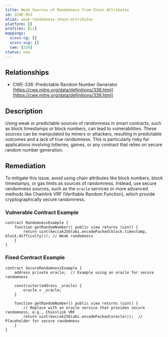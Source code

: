 ```yaml
---
title: Weak Sources of Randomness from Chain Attributes
id: SCWE-053
alias: weak-randomness-chain-attributes
platform: []
profiles: [L1]
mappings:
  scsvs-cg: []
  scsvs-scg: []
  cwe: [336]
status: new
---
```


## Relationships  
- CWE-336: Predictable Random Number Generator  
  [https://cwe.mitre.org/data/definitions/336.html](https://cwe.mitre.org/data/definitions/336.html)  

## Description
Using weak or predictable sources of randomness in smart contracts, such as block timestamps or block numbers, can lead to vulnerabilities. These sources can be manipulated by miners or attackers, resulting in predictable outcomes and a lack of true randomness. This is particularly risky for applications involving lotteries, games, or any contract that relies on secure random number generation.

## Remediation
To mitigate this issue, avoid using chain attributes like block numbers, block timestamps, or gas limits as sources of randomness. Instead, use secure randomness sources, such as the `oracle` services or more advanced methods like Chainlink VRF (Verifiable Random Function), which provide cryptographically secure randomness.

### Vulnerable Contract Example
```solidity
contract RandomnessExample {
    function getRandomNumber() public view returns (uint) {
        return uint(keccak256(abi.encodePacked(block.timestamp, block.difficulty))); // Weak randomness
    }
}
```
### Fixed Contract Example
```solidity
contract SecureRandomnessExample {
    address private oracle;  // Example using an oracle for secure randomness
    
    constructor(address _oracle) {
        oracle = _oracle;
    }
    
    function getRandomNumber() public view returns (uint) {
        // Replace with an oracle service that provides secure randomness, e.g., Chainlink VRF
        return uint(keccak256(abi.encodePacked(oracle)));  // Placeholder for secure randomness
    }
}
```